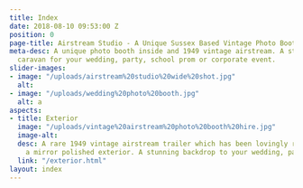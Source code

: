 ```yaml
---
title: Index
date: 2018-08-10 09:53:00 Z
position: 0
page-title: Airstream Studio - A Unique Sussex Based Vintage Photo Booth
meta-desc: A unique photo booth inside and 1949 vintage airstream. A stunning retro
  caravan for your wedding, party, school prom or corporate event.
slider-images:
- image: "/uploads/airstream%20studio%20wide%20shot.jpg"
  alt: 
- image: "/uploads/wedding%20photo%20booth.jpg"
  alt: a
aspects:
- title: Exterior
  image: "/uploads/vintage%20airstream%20photo%20booth%20hire.jpg"
  image-alt: 
  desc: A rare 1949 vintage airstream trailer which has been lovingly restored with
    a mirror polished exterior. A stunning backdrop to your wedding, party or event.
  link: "/exterior.html"
layout: index
---
```


